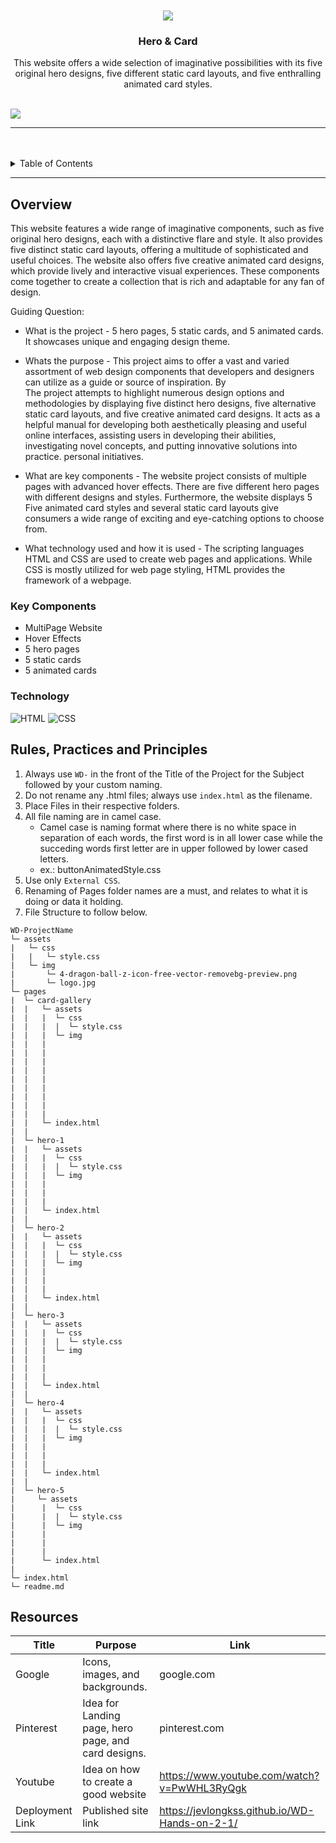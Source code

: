 <a name="readme-top">

<br/>

<br />
<div align="center">
  <a href="https://github.com/jevlongkss">
  <!-- TODO: If you want to add logo or banner you can add it here -->
    <img src="/assets/img/4-dragon-ball-z-icon-free-vector-removebg-preview.png">
  </a>
<!-- TODO: Change Title to the name of the title of your Project -->
  <h3 align="center">Hero & Card</h3>
</div>
<!-- TODO: Make a short description -->
<div align="center">
  This website offers a wide selection of imaginative possibilities with its five original hero designs, five different static card layouts, and five enthralling animated card styles.
</div>

<br />

<!-- TODO: Change the zyx-0314 into your github username  -->
<!-- TODO: Change the WD-Template-Project into the same name of your folder -->
![](https://visit-counter.vercel.app/counter.png?page=neilll24/WD---Hands-On-2)

---

<br />
<br />

<!-- TODO: If you want to add more layers for your readme -->
<details>
  <summary>Table of Contents</summary>
  <ol>
    <li>
      <a href="#overview">Overview</a>
      <ol>
        <li>
          <a href="#key-components">Key Components</a>
        </li>
        <li>
          <a href="#technology">Technology</a>
        </li>
      </ol>
    </li>
    <li>
      <a href="#rule,-practices-and-principles">Rules, Practices and Principles</a>
    </li>
    <li>
      <a href="#resources">Resources</a>
    </li>
  </ol>
</details>

---

## Overview

<!-- TODO: To be changed -->
<!-- The following are just sample -->
This website features a wide range of imaginative components, such as five original hero designs, each with a distinctive flare and style. It also provides five distinct static card layouts, offering a multitude of sophisticated and useful choices. The website also offers five creative animated card designs, which provide lively and interactive visual experiences. These components come together to create a collection that is rich and adaptable for any fan of design.


Guiding Question:
- What is the project - 
  5 hero pages, 5 static cards, and 5 animated cards. It showcases unique and engaging design theme.
- Whats the purpose - 
  This project aims to offer a vast and varied assortment of web design components that developers and designers can utilize as a guide or source of inspiration. By     
The project attempts to highlight numerous design options and methodologies by displaying five distinct hero designs, five alternative static card layouts, and five creative animated card designs. It 
acts as a helpful manual for developing both aesthetically pleasing and useful online interfaces, assisting users in developing their abilities, investigating novel concepts, and putting innovative solutions into practice. 
personal initiatives.

- What are key components - 
  The website project consists of multiple pages with advanced hover effects. There are five different hero pages with different designs and styles. Furthermore, the website displays 5 
Five animated card styles and several static card layouts give consumers a wide range of exciting and eye-catching options to choose from.

- What technology used and how it is used - 
  The scripting languages HTML and CSS are used to create web pages and applications. While CSS is mostly utilized for web page styling, HTML provides the framework of a webpage.


### Key Components
<!-- TODO: List of Key Components -->
<!-- The following are just sample -->
- MultiPage Website
- Hover Effects
- 5 hero pages
- 5 static cards
- 5 animated cards

### Technology
<!-- TODO: List of Technology Used -->
![HTML](https://img.shields.io/badge/HTML-E34F26?style=for-the-badge&logo=html5&logoColor=white)
![CSS](https://img.shields.io/badge/CSS-1572B6?style=for-the-badge&logo=css3&logoColor=white)

## Rules, Practices and Principles
1. Always use `WD-` in the front of the Title of the Project for the Subject followed by your custom naming.
2. Do not rename any .html files; always use `index.html` as the filename.
3. Place Files in their respective folders.
4. All file naming are in camel case.
   - Camel case is naming format where there is no white space in separation of each words, the first word is in all lower case while the succeding words first letter are in upper followed by lower cased letters.
   - ex.: buttonAnimatedStyle.css
5. Use only `External CSS`.
6. Renaming of Pages folder names are a must, and relates to what it is doing or data it holding.
7. File Structure to follow below.

```
WD-ProjectName
└─ assets
|   └─ css
|   |   └─ style.css
|   └─ img
|       └─ 4-dragon-ball-z-icon-free-vector-removebg-preview.png
|       └─ logo.jpg
└─ pages
|  └─ card-gallery
|  |   └─ assets
|  |   |  └─ css
|  |   |  |  └─ style.css
|  |   |  └─ img
|  |   |     
|  |   |     
|  |   |     
|  |   |     
|  |   |     
|  |   |     
|  |   |     
|  |   |    
|  |   |     
|  |   └─ index.html
|  |
|  └─ hero-1
|  |   └─ assets
|  |   |  └─ css
|  |   |  |  └─ style.css
|  |   |  └─ img
|  |   |     
|  |   |     
|  |   |     
|  |   └─ index.html
|  |
|  └─ hero-2 
|  |   └─ assets
|  |   |  └─ css
|  |   |  |  └─ style.css
|  |   |  └─ img
|  |   |     
|  |   |     
|  |   |     
|  |   └─ index.html
|  |
|  └─ hero-3
|  |   └─ assets
|  |   |  └─ css
|  |   |  |  └─ style.css
|  |   |  └─ img
|  |   |     
|  |   |     
|  |   |     
|  |   └─ index.html
|  |
|  └─ hero-4
|  |   └─ assets
|  |   |  └─ css
|  |   |  |  └─ style.css
|  |   |  └─ img
|  |   |     
|  |   |     
|  |   |     
|  |   └─ index.html
|  |
|  └─ hero-5
|     └─ assets
|      |  └─ css
|      |  |  └─ style.css
|      |  └─ img
|      |     
|      |     
|      |     
|      └─ index.html
|  
└─ index.html
└─ readme.md
```

## Resources

<!-- TODO: Add References -->
| Title | Purpose | Link |
|-|-|-|
| Google | Icons, images, and backgrounds. | google.com |
| Pinterest | Idea for Landing page, hero page, and card designs. | pinterest.com |
| Youtube | Idea on how to create a good website | https://www.youtube.com/watch?v=PwWHL3RyQgk |
| Deployment Link | Published site link | https://jevlongkss.github.io/WD-Hands-on-2-1/ |
